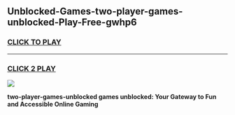 
## Unblocked-Games-two-player-games-unblocked-Play-Free-gwhp6
<h3>
<a href="https://premium76.site?title=two-player-games-unblocked&ref=15A">CLICK TO PLAY</a></h3>
<hr>

<h3>
<a href="https://premium76.site?title=two-player-games-unblocked&ref=15A">CLICK 2 PLAY</a>
  
</h3>

<a href="https://premium76.site?title=two-player-games-unblocked&ref=15A"><img src="https://clearcache.store/games.png"></a>


**two-player-games-unblocked games unblocked: Your Gateway to Fun and Accessible Online Gaming**
